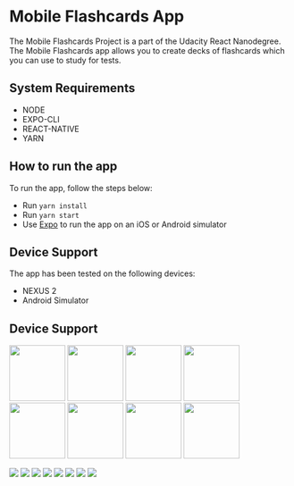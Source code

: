 # Mobile Flashcards App

The Mobile Flashcards Project is a part of the Udacity React Nanodegree.
The Mobile Flashcards app allows you to create decks of flashcards which you can use to study for tests. 

## System Requirements

* NODE
* EXPO-CLI
* REACT-NATIVE
* YARN 

## How to run the app
To run the app, follow the steps below:

* Run `yarn install`
* Run `yarn start`
* Use [Expo](https://expo.io/) to run the app on an iOS or Android simulator


## Device Support
The app has been tested on the following devices:

 - NEXUS 2
 - Android Simulator
 
 ## Device Support
 
 <img src="screenshots/Screenshot_1590815383.png" width="100" height="100">
 <img src="screenshots/Screenshot_1590815388.png" width="100" height="100">
 <img src="screenshots/Screenshot_1590815457.png" width="100" height="100">
 <img src="screenshots/Screenshot_1590815520.png" width="100" height="100">
 <img src="screenshots/Screenshot_1590815523.png" width="100" height="100">
 <img src="screenshots/Screenshot_1590815527.png" width="100" height="100">
 <img src="screenshots/Screenshot_1590815534.png" width="100" height="100">
 <img src="screenshots/Screenshot_1590815611.png" width="100" height="100">
 
 ![](screenshots/Screenshot_1590815383.png)
 ![](screenshots/Screenshot_1590815388.png)
 ![](screenshots/Screenshot_1590815457.png)
 ![](screenshots/Screenshot_1590815520.png)
 ![](screenshots/Screenshot_1590815523.png)
 ![](screenshots/Screenshot_1590815527.png)
 ![](screenshots/Screenshot_1590815534.png)
 ![](screenshots/Screenshot_1590815611.png)
 
